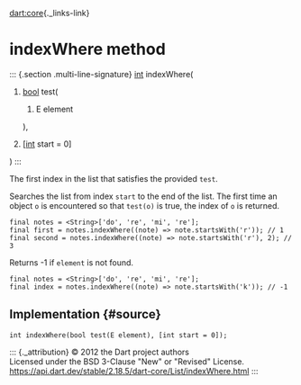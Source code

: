 [dart:core](../../dart-core/dart-core-library){._links-link}

indexWhere method
=================

::: {.section .multi-line-signature}
[int](../int-class) indexWhere(

1.  [bool](../bool-class) test(
    1.  E element

    ),
2.  \[[int](../int-class) start = 0\]

)
:::

The first index in the list that satisfies the provided `test`.

Searches the list from index `start` to the end of the list. The first
time an object `o` is encountered so that `test(o)` is true, the index
of `o` is returned.

``` {.language-dart data-language="dart"}
final notes = <String>['do', 're', 'mi', 're'];
final first = notes.indexWhere((note) => note.startsWith('r')); // 1
final second = notes.indexWhere((note) => note.startsWith('r'), 2); // 3
```

Returns -1 if `element` is not found.

``` {.language-dart data-language="dart"}
final notes = <String>['do', 're', 'mi', 're'];
final index = notes.indexWhere((note) => note.startsWith('k')); // -1
```

Implementation {#source}
--------------

``` {.language-dart data-language="dart"}
int indexWhere(bool test(E element), [int start = 0]);
```

::: {._attribution}
© 2012 the Dart project authors\
Licensed under the BSD 3-Clause \"New\" or \"Revised\" License.\
<https://api.dart.dev/stable/2.18.5/dart-core/List/indexWhere.html>
:::
